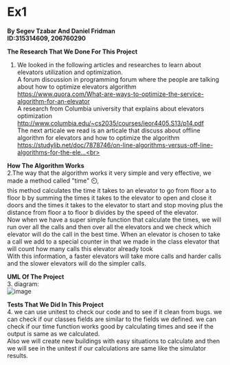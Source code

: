 # Ex1
<b> By Segev Tzabar And Daniel Fridman<br> ID:315314609, 206760290</b>

<b>The Research That We Done For This Project </b>
1. We looked in the following articles and researches to learn about elevators utilization and optimization.<br>
A forum discussion in programming forum where the people are talking about how to optimize elevators algorithm <br>
https://www.quora.com/What-are-ways-to-optimize-the-service-algorithm-for-an-elevator<br>
A research from Columbia university that explains about elevators optimization <br>
http://www.columbia.edu/~cs2035/courses/ieor4405.S13/p14.pdf<br>
The next articale we read is an articale that discuss about offline algorithm for elevators and how to optimize the algorithm <br>
https://studylib.net/doc/7878746/on-line-algorithms-versus-off-line-algorithms-for-the-ele...<br>

<b> How The Algorithm Works</b> <br>
2.The way that the algorithm works it very simple and very effective, we made a method called "time" ⏲️,<br>
this method calculates the time it takes to an elevator to go from floor a to floor b by summing the times it takes to the elevator to open and close it doors and the times it takes to the elevator to start and stop moving plus the distance from floor a to floor b divides by the speed of the elevator.<br>
Now when we have a super simple function that calculate the times, we will run over all the calls and then over all the elevators and we check which elevator will do the call in the best time. When an elevator is chosen to take a call we add to a special counter in that we made in the class elevator that will count how many calls this elevator already took<br> 
With this information, a faster elevators will take more calls and harder calls and the slower elevators will do the simpler calls.


<b>UML Of The Project </b> <br>
3. diagram:<br>![image](https://user-images.githubusercontent.com/75334138/142442804-232330ac-fb43-4a14-a7ab-89f65418c79c.png)

<b>Tests That We Did In This Project </b><br>
4. we can use unitest to check our code and to see if it clean from bugs.
we can check if our classes fields are similar to the fields we defined.
we can check if our time function works good by calculating times and see if the output is same as we calculated. <br>
Also we will create new buildings with easy situations to calculate and then we will see in the unitest if our calculations are same like the simulator results.
